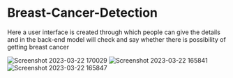 # Breast-Cancer-Detection
Here a user interface is created through which people can give the details and in the back-end model will check and say whether there is possibility of getting breast cancer


![Screenshot 2023-03-22 170029](https://user-images.githubusercontent.com/99462259/226891330-8795b67d-d54b-45ac-952f-af9b611d0923.png)
![Screenshot 2023-03-22 165841](https://user-images.githubusercontent.com/99462259/226891019-65ee54fe-ae66-4469-a4e2-0b1804ddac07.png)
![Screenshot 2023-03-22 165847](https://user-images.githubusercontent.com/99462259/226891030-bd7643db-0cc6-430a-80ba-5d0172bd1a1b.png)
